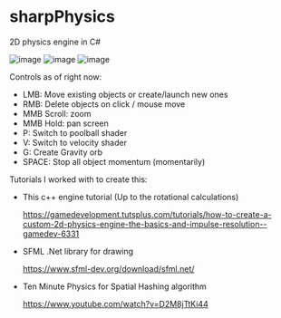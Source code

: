 # sharpPhysics
2D physics engine in C#

![image](https://github.com/user-attachments/assets/83f52229-d30a-47b0-9467-e96b4445126b)
![image](https://github.com/user-attachments/assets/f51c6901-9197-45fd-956d-20997dabc3d1)
![image](https://github.com/user-attachments/assets/b32b5011-4df3-4fcf-81ab-707044529b9f)


Controls as of right now:

* LMB: Move existing objects or create/launch new ones
* RMB: Delete objects on click / mouse move
* MMB Scroll: zoom
* MMB Hold: pan screen
* P: Switch to poolball shader
* V: Switch to velocity shader
* G: Create Gravity orb
* SPACE: Stop all object momentum (momentarily)

Tutorials I worked with to create this:

* This c++ engine tutorial (Up to the rotational calculations)

    https://gamedevelopment.tutsplus.com/tutorials/how-to-create-a-custom-2d-physics-engine-the-basics-and-impulse-resolution--gamedev-6331

* SFML .Net library for drawing
  
    https://www.sfml-dev.org/download/sfml.net/
  
* Ten Minute Physics for Spatial Hashing algorithm

    https://www.youtube.com/watch?v=D2M8jTtKi44
